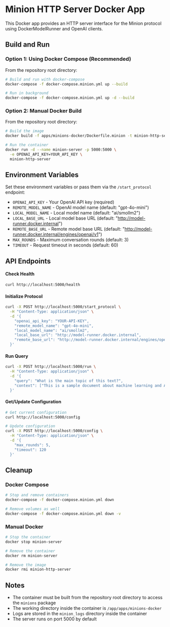 # Minion HTTP Server Docker App

This Docker app provides an HTTP server interface for the Minion protocol using DockerModelRunner and OpenAI clients.

## Build and Run

### Option 1: Using Docker Compose (Recommended)

From the repository root directory:

```bash
# Build and run with docker-compose
docker-compose -f docker-compose.minion.yml up --build

# Run in background
docker-compose -f docker-compose.minion.yml up -d --build
```

### Option 2: Manual Docker Build

From the repository root directory:

```bash
# Build the image
docker build -f apps/minions-docker/Dockerfile.minion -t minion-http-server .

# Run the container
docker run -d --name minion-server -p 5000:5000 \
  -e OPENAI_API_KEY=YOUR_API_KEY \
  minion-http-server
```

## Environment Variables

Set these environment variables or pass them via the `/start_protocol` endpoint:

- `OPENAI_API_KEY` - Your OpenAI API key (required)
- `REMOTE_MODEL_NAME` - OpenAI model name (default: "gpt-4o-mini")
- `LOCAL_MODEL_NAME` - Local model name (default: "ai/smollm2")
- `LOCAL_BASE_URL` - Local model base URL (default: "http://model-runner.docker.internal")
- `REMOTE_BASE_URL` - Remote model base URL (default: "http://model-runner.docker.internal/engines/openai/v1")
- `MAX_ROUNDS` - Maximum conversation rounds (default: 3)
- `TIMEOUT` - Request timeout in seconds (default: 60)

## API Endpoints

#### Check Health
```bash
curl http://localhost:5000/health
```

#### Initialize Protocol
```bash
curl -X POST http://localhost:5000/start_protocol \
  -H "Content-Type: application/json" \
  -d '{
    "openai_api_key": "YOUR-API-KEY",
    "remote_model_name": "gpt-4o-mini",
    "local_model_name": "ai/smollm2",
    "local_base_url": "http://model-runner.docker.internal",
    "remote_base_url": "http://model-runner.docker.internal/engines/openai/v1"
  }'
```

#### Run Query
```bash
curl -X POST http://localhost:5000/run \
  -H "Content-Type: application/json" \
  -d '{
    "query": "What is the main topic of this text?",
    "context": ["This is a sample document about machine learning and AI."]
  }'
```

#### Get/Update Configuration
```bash
# Get current configuration
curl http://localhost:5000/config

# Update configuration
curl -X POST http://localhost:5000/config \
  -H "Content-Type: application/json" \
  -d '{
    "max_rounds": 5,
    "timeout": 120
  }'
```

## Cleanup

### Docker Compose
```bash
# Stop and remove containers
docker-compose -f docker-compose.minion.yml down

# Remove volumes as well
docker-compose -f docker-compose.minion.yml down -v
```

### Manual Docker
```bash
# Stop the container
docker stop minion-server

# Remove the container
docker rm minion-server

# Remove the image
docker rmi minion-http-server
```

## Notes

- The container must be built from the repository root directory to access the `minions` package
- The working directory inside the container is `/app/apps/minions-docker`
- Logs are stored in the `minion_logs` directory inside the container
- The server runs on port 5000 by default

